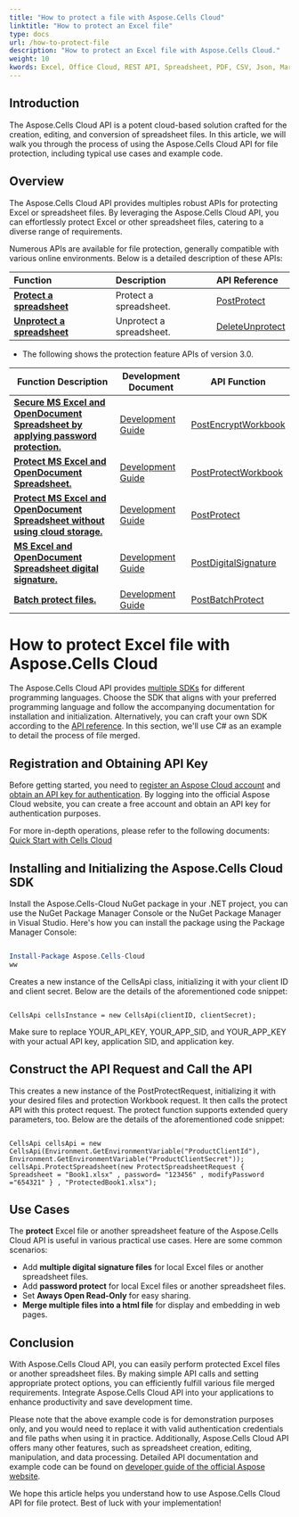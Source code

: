 ```yaml
---
title: "How to protect a file with Aspose.Cells Cloud"
linktitle: "How to protect an Excel file"
type: docs
url: /how-to-protect-file
description: "How to protect an Excel file with Aspose.Cells Cloud."
weight: 10
kwords: Excel, Office Cloud, REST API, Spreadsheet, PDF, CSV, Json, Markdown, How to protect file through Aspose.Cells Cloud
---
```


## Introduction

The Aspose.Cells Cloud API is a potent cloud-based solution crafted for the creation, editing, and conversion of spreadsheet files. In this article, we will walk you through the process of using the Aspose.Cells Cloud API for file protection, including typical use cases and example code.

## Overview

The Aspose.Cells Cloud API provides multiples robust APIs for protecting Excel or spreadsheet files. By leveraging the Aspose.Cells Cloud API, you can effortlessly protect Excel or other spreadsheet files, catering to a diverse range of requirements.

Numerous APIs are available for file protection, generally compatible with various online environments. Below is a detailed description of these APIs:

| Function        | Description      | API Reference      |
| :------------------------- | :------------------------- | :------------------------- |
| **[Protect a spreadsheet](https://docs.aspose.cloud/cells/protect-spreadsheet/)**  | Protect a spreadsheet. | [PostProtect](https://reference.aspose.cloud/cells/?urls.primaryName=API+v4#/Protection/ProtectSpreadsheet) |
| **[Unprotect a spreadsheet](https://docs.aspose.cloud/cells/unprotect-spreadsheet/)**  | Unprotect a spreadsheet. | [DeleteUnprotect](https://reference.aspose.cloud/cells/?urls.primaryName=API+v4#/Protection/UnprotectSpreadsheet) |

- The following shows the protection feature APIs of version 3.0.

| Function Description       | Development Document      | API Function |
|-----------------------|-------------------|---------------------------------|
| **[Secure MS Excel and OpenDocument Spreadsheet by applying password protection.](https://reference.aspose.cloud/cells/#/Protection/PostEncryptWorkbook)** | [Development Guide](https://docs.aspose.cloud/cells/excel-file-encrypt/) | [PostEncryptWorkbook](https://reference.aspose.cloud/cells/#/Protection/PostEncryptWorkbook) |
| **[Protect MS Excel and OpenDocument Spreadsheet.](https://reference.aspose.cloud/cells/#/Workbook/PostProtectWorkbook)** | [Development Guide](https://docs.aspose.cloud/cells/protect-excel-file/) | [PostProtectWorkbook](https://apireference.aspose.cloud/cells/#/Workbook/PostProtectWorkbook) |
| **[Protect MS Excel and OpenDocument Spreadsheet without using cloud storage.](https://reference.aspose.cloud/cells/#/LightCells/PostProtect)** | [Development Guide](https://docs.aspose.cloud/cells/protect-excel-files/) | [PostProtect](https://apireference.aspose.cloud/cells/#/LightCells/PostProtect) |
| **[MS Excel and OpenDocument Spreadsheet digital signature.](https://reference.aspose.cloud/cells/#/Protection/PostDigitalSignature)** | [Development Guide](https://docs.aspose.cloud/cells/workbook/digital-signature/) | [PostDigitalSignature](https://reference.aspose.cloud/cells/#/Protection/PostDigitalSignature) |
| **[Batch protect files.](https://reference.aspose.cloud/cells/#/Batch/PostBatchProtect)** | [Development Guide](https://docs.aspose.cloud/cells/batch/protect/) | [PostBatchProtect](https://reference.aspose.cloud/cells/#/Batch/PostBatchProtect) |

# How to protect Excel file with Aspose.Cells Cloud

The Aspose.Cells Cloud API provides [multiple SDKs](https://github.com/aspose-cells-cloud) for different programming languages. Choose the SDK that aligns with your preferred programming language and follow the accompanying documentation for installation and initialization. Alternatively, you can craft your own SDK according to the [API reference](https://reference.aspose.cloud/cells/?urls.primaryName=API+v4#/Protection/ProtectSpreadsheet). In this section, we'll use C# as an example to detail the process of file merged.

## Registration and Obtaining API Key

Before getting started, you need to [register an Aspose Cloud account](https://id.containerize.com/signup) and [obtain an API key for authentication](https://dashboard.aspose.cloud/applications). By logging into the official Aspose Cloud website, you can create a free account and obtain an API key for authentication purposes.

For more in-depth operations, please refer to the following documents: [Quick Start with Cells Cloud](https://docs.aspose.cloud/cells/quickstart/)

## Installing and Initializing the Aspose.Cells Cloud SDK

Install the Aspose.Cells-Cloud NuGet package in your .NET project, you can use the NuGet Package Manager Console or the NuGet Package Manager in Visual Studio.
Here's how you can install the package using the Package Manager Console:

```Powershell

Install-Package Aspose.Cells-Cloud
ww
```

Creates a new instance of the CellsApi class, initializing it with your client ID and client secret. Below are the details of the aforementioned code snippet:

```CSharp

CellsApi cellsInstance = new CellsApi(clientID, clientSecret);

```

Make sure to replace YOUR_API_KEY, YOUR_APP_SID, and YOUR_APP_KEY with your actual API key, application SID, and application key.

## Construct the API Request and Call the API

This creates a new instance of the PostProtectRequest, initializing it with your desired files and protection Workbook request. It then calls the protect API with this protect request. The protect function supports extended query parameters, too. Below are the details of the aforementioned code snippet:

```CSharp

CellsApi cellsApi = new CellsApi(Environment.GetEnvironmentVariable("ProductClientId"), Environment.GetEnvironmentVariable("ProductClientSecret"));
cellsApi.ProtectSpreadsheet(new ProtectSpreadsheetRequest { Spreadsheet = "Book1.xlsx" , password= "123456" , modifyPassword ="654321" } , "ProtectedBook1.xlsx");

```

## Use Cases

The **protect** Excel file or another spreadsheet feature of the Aspose.Cells Cloud API is useful in various practical use cases. Here are some common scenarios:

- Add **multiple digital signature files** for local Excel files or another spreadsheet files.
- Add **password protect** for local Excel files or another spreadsheet files.
- Set **Aways Open Read-Only** for easy sharing.
- **Merge multiple files into a html file** for display and embedding in web pages.

## Conclusion

With Aspose.Cells Cloud API, you can easily perform protected Excel files or another spreadsheet files. By making simple API calls and setting appropriate protect options, you can efficiently fulfill various file merged requirements. Integrate Aspose.Cells Cloud API into your applications to enhance productivity and save development time.

Please note that the above example code is for demonstration purposes only, and you would need to replace it with valid authentication credentials and file paths when using it in practice. Additionally, Aspose.Cells Cloud API offers many other features, such as spreadsheet creation, editing, manipulation, and data processing. Detailed API documentation and example code can be found on [developer guide of the official Aspose website](/developer-guide/).

We hope this article helps you understand how to use Aspose.Cells Cloud API for file protect. Best of luck with your implementation!
